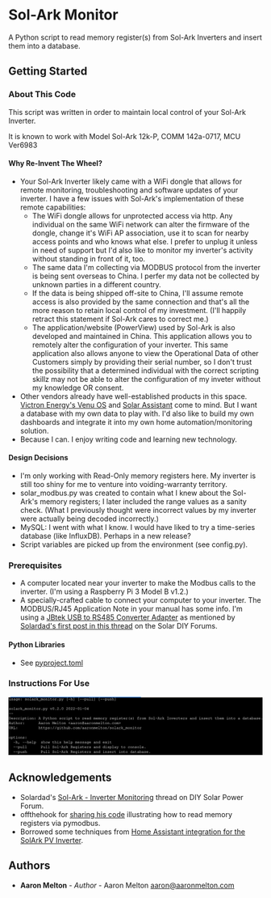 # Sol-Ark Monitor

A Python script to read memory register(s) from Sol-Ark Inverters and insert them into a database.

## Getting Started

### About This Code
This script was written in order to maintain local control of your Sol-Ark Inverter.

It is known to work with Model Sol-Ark 12k-P, COMM 142a-0717, MCU Ver6983

#### Why Re-Invent The Wheel?
* Your Sol-Ark Inverter likely came with a WiFi dongle that allows for remote
  monitoring, troubleshooting and software updates of your inverter.  I have a
  few issues with Sol-Ark's implementation of these remote capabilities:
  - The WiFi dongle allows for unprotected access via http.  Any individual on
    the same WiFi network can alter the firmware of the dongle, change it's WiFi
    AP association, use it to scan for nearby access points and who knows what
    else.  I prefer to unplug it unless in need of support but I'd also like to
    monitor my inverter's activity without standing in front of it, too.
  - The same data I'm collecting via MODBUS protocol from the inverter is being
    sent overseas to China.  I perfer my data not be collected by unknown parties
    in a different country.
  - If the data is being shipped off-site to China, I'll assume remote access is
    also provided by the same connection and that's all the more reason to retain
    local control of my investment.  (I'll happily retract this statement if
    Sol-Ark cares to correct me.)
  - The application/website (PowerView) used by Sol-Ark is also developed and
    maintained in China.  This application allows you to remotely alter the
    configuration of your inverter.  This same application also allows anyone
    to view the Operational Data of other Customers simply by providing their
    serial number, so I don't trust the possibility that a determined individual
    with the correct scripting skillz may not be able to alter the configuration
    of my inveter without my knowledge OR consent.
* Other vendors already have well-established products in this space.
  [Victron Energy's Venu OS](https://github.com/victronenergy/venus) and [Solar Assistant](https://solar-assistant.io/) come to mind.
  But I want a database with my own data to play with.  I'd also like to build
  my own dashboards and integrate it into my own home automation/monitoring
  solution.
* Because I can.  I enjoy writing code and learning new technology.

#### Design Decisions
* I'm only working with Read-Only memory registers here.  My inverter is still
  too shiny for me to venture into voiding-warranty territory.
* solar_modbus.py was created to contain what I knew about the Sol-Ark's memory
  registers; I later included the range values as a sanity check.  (What I
  previously thought were incorrect values by my inverter were actually being
  decoded incorrectly.)
* MySQL: I went with what I know.  I would have liked to try a time-series
  database (like InfluxDB).  Perhaps in a new release?
* Script variables are picked up from the environment (see config.py).

### Prerequisites
* A computer located near your inverter to make the Modbus calls to the
  inverter.  (I'm using a Raspberry Pi 3 Model B v1.2.)
* A specially-crafted cable to connect your computer to your inverter.  The
  MODBUS/RJ45 Application Note in your manual has some info.  I'm using a
  [JBtek USB to RS485 Converter Adapter](https://www.amazon.com/gp/product/B00NKAJGZM/ref=ppx_yo_dt_b_asin_title_o06_s00?ie=UTF8&psc=1) 
  as mentioned by [Solardad's first post in this thread](https://diysolarforum.com/threads/sol-ark-inverter-monitoring.23717/#post-279953) on the Solar DIY Forums.

#### Python Libraries
* See [pyproject.toml](pyproject.toml)

### Instructions For Use

![RTFM](instructions.png)

## Acknowledgements
* Solardad's [Sol-Ark - Inverter Monitoring](https://diysolarforum.com/threads/sol-ark-inverter-monitoring.23717/) thread on DIY Solar Power Forum.
* offthehook for [sharing his code](https://diysolarforum.com/threads/sol-ark-inverter-monitoring.23717/post-299534) illustrating how to read memory registers via pymodbus.
* Borrowed some techniques from [Home Assistant integration for the SolArk PV Inverter](https://github.com/pbix/HA-solark-PV).

## Authors
* **Aaron Melton** - *Author* - Aaron Melton <aaron@aaronmelton.com>
